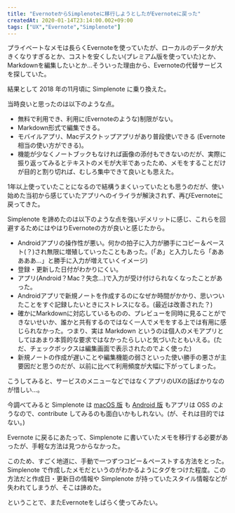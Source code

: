 ```yaml
---
title: "EvernoteからSimplenoteに移行しようとしたがEvernoteに戻った"
createdAt: 2020-01-14T23:14:00.002+09:00
tags: ["UX","Evernote","Simplenote"]
---
```

プライベートなメモは長らくEvernoteを使っていたが、ローカルのデータが大きくなりすぎるとか、コストを安くしたい(プレミアム版を使っていた)とか、Markdownを編集したいとか…そういった理由から、Evernoteの代替サービスを探していた。

結果として 2018 年の11月頃に Simplenote に乗り換えた。
<!--more-->
当時良いと思ったのは以下のような点。

- 無料で利用でき、利用に(Evernoteのような)制限がない。
- Markdown形式で編集できる。
- モバイルアプリ、Macデスクトップアプリがあり普段使いできる (Evernote相当の使い方ができる)。
- 機能が少なくノートブックもなければ画像の添付もできないのだが、実際に振り返ってみるとテキストのメモが大半であったため、メモをすることだけが目的と割り切れば、むしろ集中できて良いとも思えた。

1年以上使っていたことになるので結構うまくいっていたとも思うのだが、使い始めた当初から感じていたアプリへのイライラが解決されず、再びEvernoteに戻ってきた。

Simplenote を諦めたのは以下のような点を強いデメリットに感じ、これらを回避するためにはやはりEvernoteの方が良いと感じたから。

- Androidアプリの操作性が悪い。何かの拍子に入力が勝手にコピー＆ペースト(？)され無限に増殖していったこともあった。(「あ」と入力したら「あああああ…」と勝手に入力が増えていくイメージ)
- 登録・更新した日付がわかりにくい。
- アプリ(Android？Mac？失念…)で入力が受け付けられなくなったことがあった。
- Androidアプリで新規ノートを作成するのになぜか時間がかかり、思いついたことをすぐ記録したいときにストレスになる。(最近は改善された？)
- 確かにMarkdownに対応しているものの、プレビューを同時に見ることができないせいか、誰かと共有するのではなく一人でメモをする上では有用に感じられなかった。つまり、実は Markdown というのは個人のメモアプリとしてはあまり本質的な要求ではなかったらしいと気づいたともいえる。(ただ、チェックボックスは編集画面で表示されたのでよく使った)
- 新規ノートの作成が遅いことや編集機能の弱さといった使い勝手の悪さが主要因だと思うのだが、以前に比べて利用頻度が大幅に下がってしまった。

こうしてみると、サービスのメニューなどではなくアプリのUXの話ばかりなのが惜しい…。

今調べてみると Simplenote は [macOS 版](https://github.com/Automattic/simplenote-macos) も [Android 版](https://github.com/Automattic/simplenote-android) もアプリは OSS のようなので、contribute してみるのも面白いかもしれない。(が、それは目的ではない。)

Evernote に戻るにあたって、Simplenote に書いていたメモを移行する必要があったが、手軽な方法は見つからなかった。

このため、すごく地道に、手動で一つずつコピー＆ペーストする方法をとった。Simplenote で作成したメモだというのがわかるようにタグをつけた程度。この方法だと作成日・更新日の情報や Simplenote が持っていたスタイル情報などが失われてしまうが、そこは諦めた。

ということで、またEvernoteをしばらく使ってみたい。
